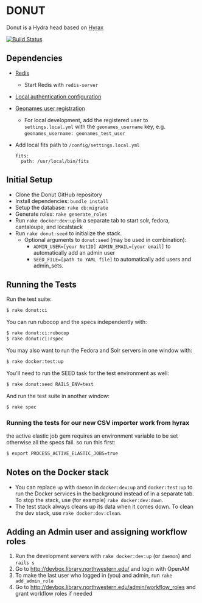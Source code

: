 # DONUT

Donut is a Hydra head based on [Hyrax](http://github.com/projecthydra-labs/hyrax)

[![Build Status](https://travis-ci.org/nulib/donut.svg?branch=master)](https://travis-ci.org/nulib/donut)

## Dependencies

* [Redis](http://redis.io/)
  * Start Redis with `redis-server`
* [Local authentication configuration](https://github.com/nulib/donut/wiki/Authentication-setup-for-dev-environment)
* [Geonames user registration](http://www.geonames.org/manageaccount)
  * For local development, add the registered user to `settings.local.yml` with the `geonames_username` key, e.g. `geonames_username: geonames_test_user`
* Add local fits path to `/config/settings.local.yml`

  ```
  fits:
    path: /usr/local/bin/fits
  ```

## Initial Setup

* Clone the Donut GitHub repository
* Install dependencies: `bundle install`
* Setup the database: `rake db:migrate`
* Generate roles: `rake generate_roles`
* Run `rake docker:dev:up` in a separate tab to start solr, fedora, cantaloupe, and localstack
* Run `rake donut:seed` to initialize the stack.
  * Optional arguments to `donut:seed` (may be used in combination):
    * `ADMIN_USER=[your NetID] ADMIN_EMAIL=[your email]` to automatically add an admin user
    * `SEED_FILE=[path to YAML file]` to automatically add users and admin_sets.

## Running the Tests

Run the test suite:

```sh
$ rake donut:ci
```

You can run rubocop and the specs independently with:

```sh
$ rake donut:ci:rubocop
$ rake donut:ci:rspec
```

You may also want to run the Fedora and Solr servers in one window with:

```sh
$ rake docker:test:up
```

You'll need to run the SEED task for the test environment as well:

```sh
$ rake donut:seed RAILS_ENV=test
```

And run the test suite in another window:

```sh
$ rake spec
```

### Running the tests for our new CSV importer work from hyrax

the active elastic job gem requires an environment variable to be set otherwise all the specs fail. so run this first:

```sh
$ export PROCESS_ACTIVE_ELASTIC_JOBS=true
```

## Notes on the Docker stack

* You can replace `up` with `daemon` in `docker:dev:up` and `docker:test:up` to run the Docker services in the background
  instead of in a separate tab. To stop the stack, use (for example) `rake docker:dev:down`.
* The test stack always cleans up its data when it comes down. To clean the dev stack, use `rake docker:dev:clean`.

## Adding an Admin user and assigning workflow roles

1.  Run the development servers with `rake docker:dev:up` (or `daemon`) and `rails s`
1.  Go to http://devbox.library.northwestern.edu/ and login with OpenAM
1.  To make the last user who logged in (you) and admin, run `rake add_admin_role`
1.  Go to http://devbox.library.northwestern.edu/admin/workflow_roles and grant workflow roles if needed
